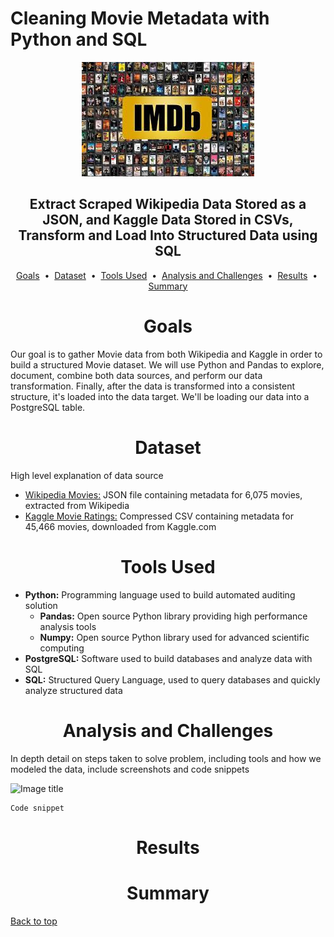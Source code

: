 # Cleaning Movie Metadata with Python and SQL

<div align="center">
    <img src=images/imdb.jpg>
</div>

## <div align="center">Extract Scraped Wikipedia Data Stored as a JSON, and Kaggle Data Stored in CSVs, Transform and Load Into Structured Data using SQL</div>

<p align="center">
<a href="#goals">Goals</a> &nbsp;&bull;&nbsp;
<a href="#dataset">Dataset</a> &nbsp;&bull;&nbsp;
<a href="#tools-used">Tools Used</a> &nbsp;&bull;&nbsp;
<a href="#analysis-and-challenges">Analysis and Challenges</a> &nbsp;&bull;&nbsp;
<a href="#results">Results</a> &nbsp;&bull;&nbsp;
<a href="#summary">Summary</a>
</p>

# <div align="center">Goals</div>

Our goal is to gather Movie data from both Wikipedia and Kaggle in order to build a structured Movie dataset. We will use Python and Pandas to explore, document, combine both data sources, and perform our data transformation. Finally, after the data is transformed into a consistent structure, it's loaded into the data target. We'll be loading our data into a PostgreSQL table.


# <div align="center">Dataset</div>

High level explanation of data source

- [Wikipedia Movies:](data/wikipedia-movies.json) JSON file containing metadata for 6,075 movies, extracted from Wikipedia
- [Kaggle Movie Ratings:](data/movies_metadata.7z) Compressed CSV containing metadata for 45,466 movies, downloaded from Kaggle.com


# <div align="center">Tools Used</div>
- **Python:** Programming language used to build automated auditing solution
    - **Pandas:** Open source Python library providing high performance analysis tools
    - **Numpy:** Open source Python library used for advanced scientific computing
- **PostgreSQL:** Software used to build databases and analyze data with SQL
- **SQL:** Structured Query Language, used to query databases and quickly analyze structured data

# <div align="center">Analysis and Challenges</div>
In depth detail on steps taken to solve problem, including tools and how we modeled the data, include screenshots and code snippets

![Image title](images/image.jpg)

```
Code snippet
```

# <div align="center">Results</div>


# <div align="center">Summary</div>

[Back to top](#cleaning-movie-metadata-with-python-and-sql)






